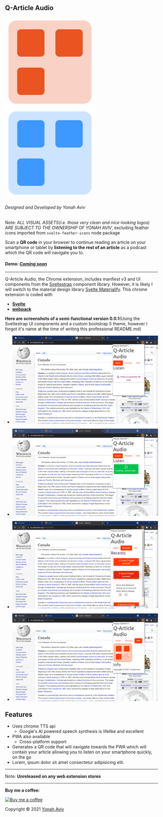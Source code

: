 
<h2>Q-Article Audio</h2>

 ![](/src/assets/animated-logo-dark.svg)
![](/src/assets/animated-logo.svg)
<h6>Designed and Developed by Yonah Aviv</h6>

Note: _ALL VISUAL ASSETS(i.e. those very clean and nice-looking logos) ARE SUBJECT TO THE OWNERSHIP OF YONAH AVIV_, excluding feather icons imported from `svelte-feather-icons` node package

Scan a <b>QR code</b> in your browser to continue reading an article on your smartphone or tablet by <b>listening to the rest of an article</b> as a podcast which the QR code will navigate you to.

<h4>Demo: <a href="#" title="demo"><em>Coming soon</em></a></h4>

-------


Q-Article Audio, the Chrome extension, includes manfiest v3 and UI components from the <a href="https://github.com/bestguy/sveltestrap" title="Sveltestrap">Sveltestrap</a> component library. However, it is likely I will switch to the material design library <a href="https://svelte-materialify.vercel.app/" title="Svelte Materialify">Svelte Materialify</a>. This chrome extension is coded with  
- <a href="https://svelte.dev/" title="Svelte website">__Svelte__</a>
- <a href="https://webpack.js.dev" title="webpack.js website">__webpack__</a>

__Here are screenshots of a semi-functional version 0.0.1__(Using the Sveltestrap UI components and a custom bootstrap 5 theme, however I forgot it's name at the time of writing this professional README.md)

<ul>
<li>

![](/documentation/screenshots/screenshot1.png)

</li>
<li>

![](/documentation/screenshots/screenshot2.png)

</li>
<li>

![](/documentation/screenshots/screenshot3.png)
</li>
<li>

![](/documentation/screenshots/screenshot4.png)

</li>
</ul>
<h2>Features</h2>
<ul>

<li>
Uses chrome TTS api
<ul>
<li>Google's AI powered speech synthesis is lifelike and excellent</li>
</ul>
</li>
<li>
PWA also available
<ul>
<li>Cross-platform support</li>
</ul>
</li>
<li> Generates a QR code that will navigate towards the PWA which will contain your article allowing you to listen on your smartphone quickly, on the go</li>
<li>
Lorem, ipsum dolor sit amet consectetur adipisicing elit.
</li>
</ul>

-------
Note: <b>Unreleased on any web extension stores</b>

____


<p>

__Buy me a coffee:__


<a href="https://www.buymeacoffee.com/yonahaviv" title="Buy Yonah a coffee">
<img class="bmc-logo" src="https://img.buymeacoffee.com/api/?url=aHR0cHM6Ly9pbWcuYnV5bWVhY29mZmVlLmNvbS9hcGkvP25hbWU9WW9uYWgrQXZpdiZzaXplPTMwMCZiZy1pbWFnZT1ibWMmYmFja2dyb3VuZD03OUQ2QjU=&creator=Yonah+Aviv&is_creating=computer%20programming&design_code=1&design_color=%2379D6B5&slug=yonahaviv" alt="Buy me a coffee" width="400px"><a>

Copyright © 2021 <a class="author-link" href="https://y330.github.io" target="_blank" rel="noopener noreferrer" title="Yonah's website" > Yonah Aviv</a>
</p>

